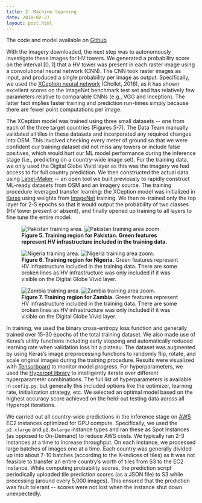 ```yaml
---
title: 2. Machine learning
date: 2018-02-27
layout: post.html
---
```

The code and model available on [Github](https://github.com/developmentseed/ml-hv-grid-pub)

With the imagery downloaded, the next step was to autonomously investigate these images for HV towers. We generated a probability score on the interval [0, 1] that a HV tower was present in each raster image using a convolutional neural network (CNN). The CNN took raster images as input, and produced a single probability per image as output. Specifically, we used the [XCeption neural network](https://arxiv.org/abs/1610.02357) (Chollet, 2016), as it has shown excellent scores on the ImageNet benchmark test set and has relatively few parameters relative to comparable CNNs (e.g., VGG and Inception). The latter fact implies faster training and prediction run-times simply because there are fewer point computations per image.

The XCeption model was trained using three small datasets -- one from each of the three target countries (Figures 5-7). The Data Team manually validated all tiles in these datasets and incorporated any required changes into OSM. This involved checking every meter of ground so that we were confident our training dataset did not miss any towers or include false positives, which would hurt our ML model performance during the inference stage (i.e., predicting on a country-wide image set). For the training data, we only used the Digital Globe Vivid layer as this was the imagery we had access to for full country prediction. We then constructed the actual data using [Label-Maker](https://github.com/developmentseed/label-maker) -- an open tool we built previously to rapidly construct ML-ready datasets from OSM and an imagery source. The training procedure leveraged transfer learning: the XCeption model was initialized in [Keras](https://keras.io/) using weights from [ImageNet](http://www.image-net.org/) training. We then re-trained only the top layer for 2-5 epochs so that it would output the probability of two classes (HV tower present or absent), and finally opened up training to all layers to fine tune the entire model.

<figure class="media__hascol media__hascol--2">
  	<img src="/assets/graphics/content/training_ROI_pakistan.jpg" alt="Pakistan training area." class="media__item" />
  	<img src="/assets/graphics/content/training_ROI_pakistan_zoom.jpg" alt="Pakistan training area zoom." class="media__item" />
  	<figcaption><b>Figure 5. Training region for Pakistan. Green features represent HV infrastructure included in the training data.</b></figcaption>
 </figure>
 <figure class="media__hascol media__hascol--2">
  	<img src="/assets/graphics/content/training_ROI_nigeria.jpg" alt="Nigeria training area." class="media__item"/>
  	<img src="/assets/graphics/content/training_ROI_nigeria_zoom.jpg" alt="Nigeria training area zoom." class="media__item"/>
  	<figcaption><b>Figure 6. Training region for Nigeria.</b> Green features represent HV infrastructure included in the training data. There are some broken lines as HV infrastructure was only included if it was visible on the Digital Globe Vivid layer.</figcaption>
 </figure>
 <figure class="media__hascol media__hascol--2">
  		<img src="/assets/graphics/content/training_ROI_zambia.jpg" alt="Zambia training area." class="media__item"/>
  		<img src="/assets/graphics/content/training_ROI_zambia_zoom.jpg" alt="Zambia training area zoom." class="media__item"/>
  	<figcaption><b>Figure 7. Training region for Zambia.</b> Green features represent HV infrastructure included in the training data. There are some broken lines as HV infrastructure was only included if it was visible on the Digital Globe Vivid layer.</figcaption>
 </figure>

 In training, we used the binary cross-entropy loss function and generally trained over 15-30 epochs of the total training dataset. We also made use of Keras’s utility functions including early stopping and automatically reduced learning rate when validation loss hit a plateau. The dataset was augmented by using Keras’s image preprocessing functions to randomly flip, rotate, and scale original images during the training procedure. Results were visualized with [Tensorboard](https://github.com/tensorflow/tensorboard) to monitor model progress. For hyperparameters, we used the [Hyperopt library](https://github.com/hyperopt/hyperopt) to intelligently iterate over different hyperparameter combinations. The full list of hyperparameters is available in `config.py`, but generally this included options like the optimizer, learning rate, initialization strategy, etc. We selected an optimal model based on the highest accuracy score achieved on the held-out testing data across all Hyperopt iterations.

We carried out all country-wide predictions in the inference stage on [AWS](https://aws.amazon.com/) EC2 instances optimized for GPU compute. Specifically, we used the `p2.xlarge` and `p2.8xlarge` instance types and ran these as Spot Instances (as opposed to On-Demand) to reduce AWS costs. We typically ran 2-3 instances at a time to increase throughput. On each instance, we processed large batches of images one at a time. Each country was generally divided up into about 7-10 batches (according to the X-indices of tiles) as it was not feasible to transfer an entire country’s worth of tiles from S3 to the EC2 instance. While computing probability scores, the prediction script periodically uploaded tile prediction scores (as a JSON file) to S3 while processing (around every 5,000 images). This ensured that the prediction was fault tolerant -- scores were not lost when the instance shut down unexpectedly.